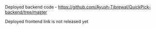 
Deployed backend code - https://github.com/Ayush-Tibrewal/QuickPick-backend/tree/master

Deployed frontend link is not released yet 
